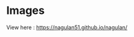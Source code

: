 # Images
View here : <a href="https://nagulan51.github.io/nagulan/">https://nagulan51.github.io/nagulan/</a>
